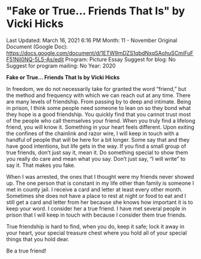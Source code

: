 # "Fake or True… Friends That Is" by Vicki Hicks

Last Updated: March 16, 2021 6:16 PM
Month: 11 - November
Original Document (Google Doc): https://docs.google.com/document/d/1ETW9mDZS1qbdNxqSAohuSCmiFuFF51Njl0NQ-5L5-As/edit
Program: Picture Essay
Suggest for blog: No
Suggest for program mailing: No
Year: 2020

**Fake or True… Friends That Is by Vicki Hicks**

In freedom, we do not necessarily take for granted the word “friend,” but the method and frequency with which we can reach out at any time. There are many levels of friendship. From passing by to deep and intimate. Being in prison, I think some people need someone to lean on so they bond what they hope is a good friendship. You quickly find that you cannot trust most of the people who call themselves your friend. When you truly find a lifelong friend, you will know it. Something in your heart feels different. Upon exiting the confines of the chainlink and razor wire, I will keep in touch with a handful of people that will be here for a bit longer. Some say that and they have good intentions, but life gets in the way. If you find a small group of true friends, don’t just say it, mean it. Do something special to show them you really do care and mean what you say. Don’t just say, “I will write” to say it. That makes you fake.

When I was arrested, the ones that I thought were my friends never showed up. The one person that is constant in my life other than family is someone I met in county jail. I receive a card and letter at least every other month. Sometimes she does not have a place to rest at night or food to eat and I still get a card and letter from her because she knows how important it is to keep your word. I consider her a true friend. I have met several people in prison that I will keep in touch with because I consider them true friends.

True friendship is hard to find, when you do, keep it safe; lock it away in your heart, your special treasure chest where you hold all of your special things that you hold dear.

Be a true friend!